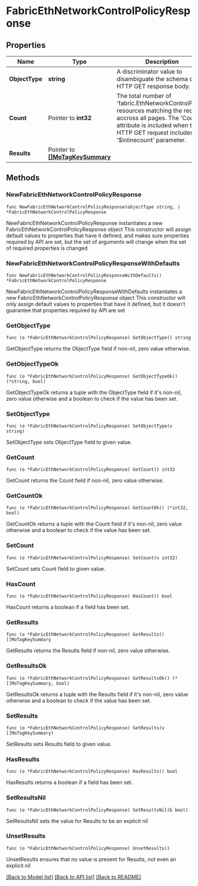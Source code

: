 # FabricEthNetworkControlPolicyResponse

## Properties

Name | Type | Description | Notes
------------ | ------------- | ------------- | -------------
**ObjectType** | **string** | A discriminator value to disambiguate the schema of a HTTP GET response body. | 
**Count** | Pointer to **int32** | The total number of &#39;fabric.EthNetworkControlPolicy&#39; resources matching the request, accross all pages. The &#39;Count&#39; attribute is included when the HTTP GET request includes the &#39;$inlinecount&#39; parameter. | [optional] 
**Results** | Pointer to [**[]MoTagKeySummary**](MoTagKeySummary.md) |  | [optional] 

## Methods

### NewFabricEthNetworkControlPolicyResponse

`func NewFabricEthNetworkControlPolicyResponse(objectType string, ) *FabricEthNetworkControlPolicyResponse`

NewFabricEthNetworkControlPolicyResponse instantiates a new FabricEthNetworkControlPolicyResponse object
This constructor will assign default values to properties that have it defined,
and makes sure properties required by API are set, but the set of arguments
will change when the set of required properties is changed

### NewFabricEthNetworkControlPolicyResponseWithDefaults

`func NewFabricEthNetworkControlPolicyResponseWithDefaults() *FabricEthNetworkControlPolicyResponse`

NewFabricEthNetworkControlPolicyResponseWithDefaults instantiates a new FabricEthNetworkControlPolicyResponse object
This constructor will only assign default values to properties that have it defined,
but it doesn't guarantee that properties required by API are set

### GetObjectType

`func (o *FabricEthNetworkControlPolicyResponse) GetObjectType() string`

GetObjectType returns the ObjectType field if non-nil, zero value otherwise.

### GetObjectTypeOk

`func (o *FabricEthNetworkControlPolicyResponse) GetObjectTypeOk() (*string, bool)`

GetObjectTypeOk returns a tuple with the ObjectType field if it's non-nil, zero value otherwise
and a boolean to check if the value has been set.

### SetObjectType

`func (o *FabricEthNetworkControlPolicyResponse) SetObjectType(v string)`

SetObjectType sets ObjectType field to given value.


### GetCount

`func (o *FabricEthNetworkControlPolicyResponse) GetCount() int32`

GetCount returns the Count field if non-nil, zero value otherwise.

### GetCountOk

`func (o *FabricEthNetworkControlPolicyResponse) GetCountOk() (*int32, bool)`

GetCountOk returns a tuple with the Count field if it's non-nil, zero value otherwise
and a boolean to check if the value has been set.

### SetCount

`func (o *FabricEthNetworkControlPolicyResponse) SetCount(v int32)`

SetCount sets Count field to given value.

### HasCount

`func (o *FabricEthNetworkControlPolicyResponse) HasCount() bool`

HasCount returns a boolean if a field has been set.

### GetResults

`func (o *FabricEthNetworkControlPolicyResponse) GetResults() []MoTagKeySummary`

GetResults returns the Results field if non-nil, zero value otherwise.

### GetResultsOk

`func (o *FabricEthNetworkControlPolicyResponse) GetResultsOk() (*[]MoTagKeySummary, bool)`

GetResultsOk returns a tuple with the Results field if it's non-nil, zero value otherwise
and a boolean to check if the value has been set.

### SetResults

`func (o *FabricEthNetworkControlPolicyResponse) SetResults(v []MoTagKeySummary)`

SetResults sets Results field to given value.

### HasResults

`func (o *FabricEthNetworkControlPolicyResponse) HasResults() bool`

HasResults returns a boolean if a field has been set.

### SetResultsNil

`func (o *FabricEthNetworkControlPolicyResponse) SetResultsNil(b bool)`

 SetResultsNil sets the value for Results to be an explicit nil

### UnsetResults
`func (o *FabricEthNetworkControlPolicyResponse) UnsetResults()`

UnsetResults ensures that no value is present for Results, not even an explicit nil

[[Back to Model list]](../README.md#documentation-for-models) [[Back to API list]](../README.md#documentation-for-api-endpoints) [[Back to README]](../README.md)


